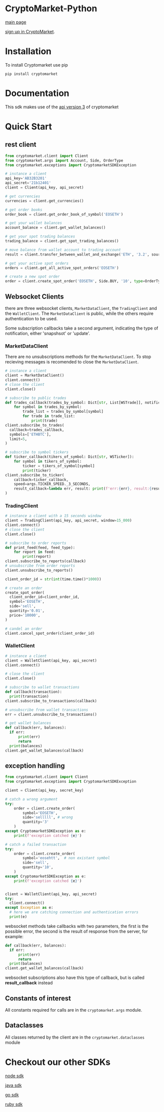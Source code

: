 # CryptoMarket-Python

[main page](https://www.cryptomkt.com/)

[sign up in CryptoMarket](https://www.cryptomkt.com/account/register).

# Installation

To install Cryptomarket use pip

```
pip install cryptomarket
```

# Documentation

This sdk makes use of the [api version 3](https://api.exchange.cryptomkt.com) of cryptomarket

# Quick Start

## rest client

```python
from cryptomarket.client import Client
from cryptomarket.args import Account, Side, OrderType
from cryptomarket.exceptions import CryptomarketSDKException

# instance a client
api_key='AB32B3201'
api_secret='21b12401'
client = Client(api_key, api_secret)

# get currencies
currencies = client.get_currencies()

# get order books
order_book = client.get_order_book_of_symbol('EOSETH')

# get your wallet balances
account_balance = client.get_wallet_balances()

# get your spot trading balances
trading_balance = client.get_spot_trading_balances()

# move balance from wallet account to trading account
result = client.transfer_between_wallet_and_exchange('ETH', '3.2', source=Account.WALLET, destination=Account.SPOT)

# get your active spot orders
orders = client.get_all_active_spot_orders('EOSETH')

# create a new spot order
order = client.create_spot_order('EOSETH', Side.BUY, '10', type=OrderType.MARKET)
```

## Websocket Clients

there are three websocket clients, `MarketDataClient`, the `TradingClient` and the `WalletClient`. The `MarketDataClient` is public, while the others require authentication to be used.

Some subscription callbacks take a second argument, indicating the type of notification, either 'snapshsot' or 'update'.

### MarketDataClient

There are no unsubscriptions methods for the `MarketDataClient`. To stop recieving messages is recomended to close the `MarketDataClient`.

```python
# instance a client
client = MarketDataClient()
client.connect()
# close the client
client.close()

# subscribe to public trades
def trades_callback(trades_by_symbol: Dict[str, List[WSTrade]], notification_type):
    for symbol in trades_by_symbol:
        trade_list = trades_by_symbol[symbol]
        for trade in trade_list:
            print(trade)
client.subscribe_to_trades(
  callback=trades_callback,
  symbols=['ETHBTC'],
  limit=5,
)

# subscribe to symbol tickers
def ticker_callback(tikers_of_symbol: Dict[str, WSTicker]):
    for symbol in tikers_of_symbol:
        ticker = tikers_of_symbol[symbol]
        print(ticker)
client.subscribe_to_ticker(
    callback=ticker_callback,
    speed=args.TICKER_SPEED._3_SECONDS,
    result_callback=lambda err, result: print(f'err:{err}, result:{result}')
)
```

### TradingClient

```python
# instance a client with a 15 seconds window
client = TradingClient(api_key, api_secret, window=15_000)
client.connect()
# close the client
client.close()

# subscribe to order reports
def print_feed(feed, feed_type):
    for report in feed:
        print(report)
client.subscribe_to_reports(callback)
# unsubscribe from order reports
client.unsubscribe_to_reports()

client_order_id = str(int(time.time()*1000))

# create an order
create_spot_order(
  client_order_id=client_order_id,
  symbol='EOSETH',
  side='sell',
  quantity='0.01',
  price='10000',
)

# candel an order
client.cancel_spot_order(client_order_id)

```

### WalletClient

```python
# instance a client
client = WalletClient(api_key, api_secret)
client.connect()

# close the client
client.close()

# subscribe to wallet transactions
def callback(transaction):
  print(transaction)
client.subscribe_to_transactions(callback)

# unsubscribe from wallet transactions
err = client.unsubscribe_to_transactions()

# get wallet balances
def callback(err, balances):
  if err:
      print(err)
      return
  print(balances)
client.get_wallet_balances(callback)
```

## exception handling

```python
from cryptomarket.client import Client
from cryptomarket.exceptions import CryptomarketSDKException

client = Client(api_key, secret_key)

# catch a wrong argument
try:
    order = client.create_order(
        symbol='EOSETH',
        side='selllll', # wrong
        quantity='3'
    )
except CryptomarketSDKException as e:
    print(f'exception catched {e}')

# catch a failed transaction
try:
    order = client.create_order(
        symbol='eosehtt',  # non existant symbol
        side='sell',
        quantity='10',
    )
except CryptomarketSDKException as e:
    print(f'exception catched {e}')


client = WalletClient(api_key, api_secret)
try:
  client.connect()
except Exception as e:
  # here we are catching connection and authentication errors
  print(e)
```

websocket methods take callbacks with two parameters, the first is the possible error, the second is the result of response from the server, for example:

```python
def callback(err, balances):
  if err:
      print(err)
      return
  print(balances)
client.get_wallet_balances(callback)
```

websocket subscriptions also have this type of callback, but is called **result_callback** instead

## Constants of interest

All constants required for calls are in the `cryptomarket.args` module.

## Dataclasses

All classes returned by the client are in the `cryptomarket.dataclasses` module

# Checkout our other SDKs

[node sdk](https://github.com/cryptomkt/cryptomkt-node)

[java sdk](https://github.com/cryptomkt/cryptomkt-java)

[go sdk](https://github.com/cryptomkt/cryptomkt-go)

[ruby sdk](https://github.com/cryptomkt/cryptomkt-ruby)
